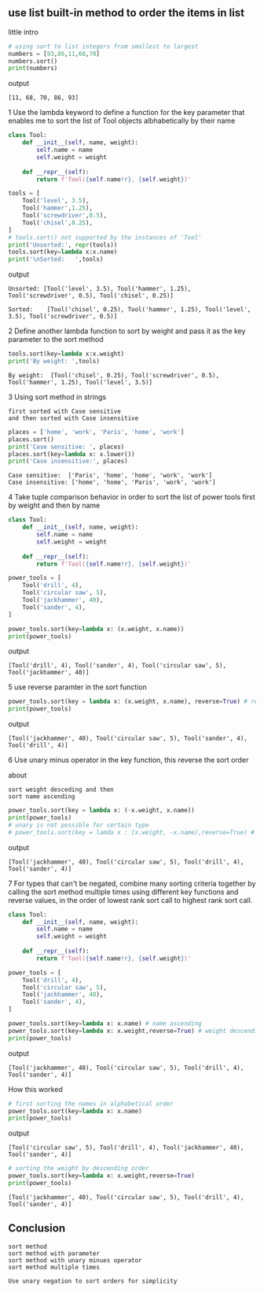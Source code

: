 ## use list built-in method to order the items in list

little intro
```python
# using sort to list integers from smallest to largest
numbers = [93,86,11,68,70]
numbers.sort()
print(numbers)
```

output
```text
[11, 68, 70, 86, 93]
```

1 Use the lambda keyword to define a function for the key parameter that enables me to sort the list of Tool objects albhabetically by their name

```python
class Tool:
    def __init__(self, name, weight):
        self.name = name
        self.weight = weight
    
    def __repr__(self):
        return f'Tool({self.name!r}, {self.weight})'

tools = [
    Tool('level', 3.5),
    Tool('hammer',1.25),
    Tool('screwdriver',0.5),
    Tool('chisel',0.25),
]
# tools.sort() not supported by the instances of 'Tool'
print('Unsorted:', repr(tools))
tools.sort(key=lambda x:x.name)
print('\nSorted:   ',tools)
```
output
```text
Unsorted: [Tool('level', 3.5), Tool('hammer', 1.25), Tool('screwdriver', 0.5), Tool('chisel', 0.25)]

Sorted:    [Tool('chisel', 0.25), Tool('hammer', 1.25), Tool('level', 3.5), Tool('screwdriver', 0.5)]
```

2 Define another lambda function to sort by weight and pass it as the key parameter to the sort method

```python
tools.sort(key=lambda x:x.weight)
print('By weight: ',tools)
```

```text
By weight:  [Tool('chisel', 0.25), Tool('screwdriver', 0.5), Tool('hammer', 1.25), Tool('level', 3.5)]
```

3 Using sort method in strings
```text
first sorted with Case sensitive 
and then sorted with Case insensitive
```

```python
places = ['home', 'work', 'Paris', 'home', 'work']
places.sort()
print('Case sensitive: ', places)
places.sort(key=lambda x: x.lower())
print('Case insensitive:', places)
```

```text
Case sensitive:  ['Paris', 'home', 'home', 'work', 'work']
Case insensitive: ['home', 'home', 'Paris', 'work', 'work']
```

4 Take tuple comparison behavior in order to sort the list of power tools first by weight and then by name
```python
class Tool:
    def __init__(self, name, weight):
        self.name = name
        self.weight = weight
     
    def __repr__(self):
        return f'Tool({self.name!r}, {self.weight})'

power_tools = [
    Tool('drill', 4),
    Tool('circular saw', 5),
    Tool('jackhammer', 40),
    Tool('sander', 4),
]

power_tools.sort(key=lambda x: (x.weight, x.name))
print(power_tools)
```
output
```text
[Tool('drill', 4), Tool('sander', 4), Tool('circular saw', 5), Tool('jackhammer', 40)]
```

5 use reverse paramter in the sort function
```python
power_tools.sort(key = lambda x: (x.weight, x.name), reverse=True) # reverse makes all criteria descending
print(power_tools)
```
output
```text
[Tool('jackhammer', 40), Tool('circular saw', 5), Tool('sander', 4), Tool('drill', 4)]
```

6 Use unary minus operator in the key function, this reverse the sort order

about
```text
sort weight desceding and then 
sort name ascending 
```

```python
power_tools.sort(key = lambda x: (-x.weight, x.name))
print(power_tools)
# unary is not possible for certain type
# power_tools.sort(key = lamda x : (x.weight, -x.name),reverse=True) # error 
```

output
```text
[Tool('jackhammer', 40), Tool('circular saw', 5), Tool('drill', 4), Tool('sander', 4)]
```

7 For types that can't be negated, combine many sorting criteria together by calling the sort method multiple times using different key functions and reverse values, in the order of lowest rank sort call to highest rank sort call.

```python
class Tool:
    def __init__(self, name, weight):
        self.name = name
        self.weight = weight
    
    def __repr__(self):
        return f'Tool({self.name!r}, {self.weight})'

power_tools = [
    Tool('drill', 4),
    Tool('circular saw', 5),
    Tool('jackhammer', 40),
    Tool('sander', 4),
]

power_tools.sort(key=lambda x: x.name) # name ascending 
power_tools.sort(key=lambda x: x.weight,reverse=True) # weight descending
print(power_tools)
```

output
```text
[Tool('jackhammer', 40), Tool('circular saw', 5), Tool('drill', 4), Tool('sander', 4)]
```

How this worked 
```python 
# first sorting the names in alphabetical order
power_tools.sort(key=lambda x: x.name)
print(power_tools)
```
output
```text
[Tool('circular saw', 5), Tool('drill', 4), Tool('jackhammer', 40), Tool('sander', 4)]
```

```python
# sorting the weight by descending order
power_tools.sort(key=lambda x: x.weight,reverse=True)
print(power_tools)
```
```text
[Tool('jackhammer', 40), Tool('circular saw', 5), Tool('drill', 4), Tool('sander', 4)]
```

## Conclusion
```text
sort method
sort method with parameter
sort method with unary minues operator
sort method multiple times

Use unary negation to sort orders for simplicity
```
